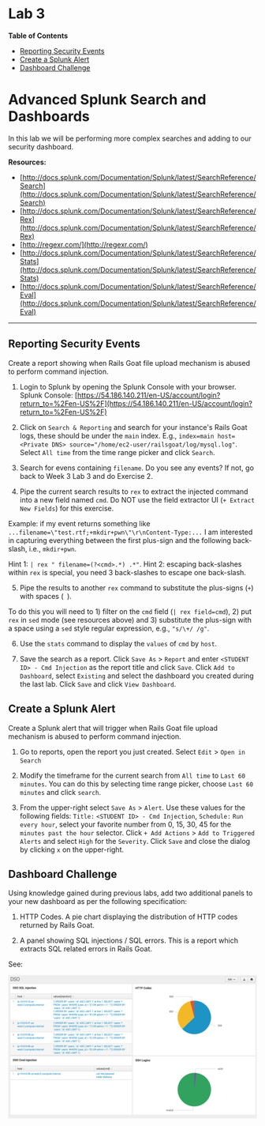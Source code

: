 # Lab 3

**Table of Contents**

- [Reporting Security Events](##reporting-security-events)
- [Create a Splunk Alert](##create-a-splunk-alert)
- [Dashboard Challenge](##dashboard-challenge)


# Advanced Splunk Search and Dashboards

In this lab we will be performing more complex searches and adding to our security dashboard.

**Resources:**

* [http://docs.splunk.com/Documentation/Splunk/latest/SearchReference/Search](http://docs.splunk.com/Documentation/Splunk/latest/SearchReference/Search)
* [http://docs.splunk.com/Documentation/Splunk/latest/SearchReference/Rex](http://docs.splunk.com/Documentation/Splunk/latest/SearchReference/Rex)
* [http://regexr.com/](http://regexr.com/)
* [http://docs.splunk.com/Documentation/Splunk/latest/SearchReference/Stats](http://docs.splunk.com/Documentation/Splunk/latest/SearchReference/Stats)
* [http://docs.splunk.com/Documentation/Splunk/latest/SearchReference/Eval](http://docs.splunk.com/Documentation/Splunk/latest/SearchReference/Eval)


---

## Reporting Security Events

Create a report showing when Rails Goat file upload mechanism is abused to perform command injection.

1. Login to Splunk by opening the Splunk Console with your browser. Splunk Console: [https://54.186.140.211/en-US/account/login?return_to=%2Fen-US%2F](https://54.186.140.211/en-US/account/login?return_to=%2Fen-US%2F)

2. Click on `Search & Reporting` and search for your instance's Rails Goat logs, these should be under the `main` index. E.g., `index=main host=<Private DNS> source="/home/ec2-user/railsgoat/log/mysql.log"`. Select `All time` from the time range picker and click `Search`.

3. Search for evens containing `filename`. Do you see any events? If not, go back to Week 3 Lab 3 and do Exercise 2.

4. Pipe the current search results to `rex` to extract the injected command into a new field named `cmd`. Do NOT use the field extractor UI (`+ Extract New Fields`) for this exercise.

  Example: if my event returns something like `...filename=\"test.rtf;+mkdir+pwn\"\r\nContent-Type:...` I am interested in capturing everything between the first plus-sign and the following back-slash, i.e., `mkdir+pwn`.

  Hint 1: `| rex " filename=(?<cmd>.*) .*"`. Hint 2: escaping back-slashes within `rex` is special, you need 3 back-slashes to escape one back-slash.

5. Pipe the results to another `rex` command to substitute the plus-signs (`+`) with spaces (` `).

  To do this you will need to 1) filter on the `cmd` field (`| rex field=cmd`), 2) put `rex` in `sed` mode (see resources above) and 3) substitute the plus-sign with a space using a `sed` style regular expression, e.g., `"s/\+/ /g"`.

6. Use the `stats` command to display the `values` of `cmd` by `host`.

7. Save the search as a report. Click `Save As` > `Report` and enter `<STUDENT ID> - Cmd Injection` as the report title and click `Save`. Click `Add to Dashboard`, select `Existing` and select the dashboard you created during the last lab. Click `Save` and click `View Dashboard`.


## Create a Splunk Alert

Create a Splunk alert that will trigger when Rails Goat file upload mechanism is abused to perform command injection.

1. Go to reports, open the report you just created. Select `Edit` > `Open in Search`

1. Modify the timeframe for the current search from `All time` to `Last 60 minutes`. You can do this by selecting time range picker, choose `Last 60 minutes` and click `search`.

2. From the upper-right select `Save As` > `Alert`. Use these values for the following fields: `Title:` `<STUDENT ID> - Cmd Injection`, `Schedule:` `Run every hour`, select your favorite number from 0, 15, 30, 45 for the `minutes past the hour` selector. Click `+ Add Actions` > `Add to Triggered Alerts` and select `High` for the `Severity`. Click `Save` and close the dialog by clicking `x` on the upper-right.

## Dashboard Challenge

Using knowledge gained during previous labs, add two additional panels to your new dashboard as per the following specification:

1. HTTP Codes. A pie chart displaying the distribution of HTTP codes returned by Rails Goat.

2. A panel showing SQL injections / SQL errors. This is a report which extracts SQL related errors in Rails Goat.

See:

![DevSecOps Dashboard](../../_images/dso_dashboard.png)
